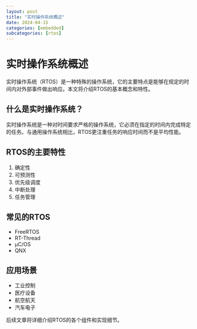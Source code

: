 ```yaml
---
layout: post
title: "实时操作系统概述"
date: 2024-04-15
categories: [embedded]
subcategories: [rtos]
---
```


# 实时操作系统概述

实时操作系统（RTOS）是一种特殊的操作系统，它的主要特点是能够在规定的时间内对外部事件做出响应。本文将介绍RTOS的基本概念和特性。

## 什么是实时操作系统？

实时操作系统是一种对时间要求严格的操作系统，它必须在指定的时间内完成特定的任务。与通用操作系统相比，RTOS更注重任务的响应时间而不是平均性能。

## RTOS的主要特性

1. 确定性
2. 可预测性
3. 优先级调度
4. 中断处理
5. 任务管理

## 常见的RTOS

- FreeRTOS
- RT-Thread
- μC/OS
- QNX

## 应用场景

- 工业控制
- 医疗设备
- 航空航天
- 汽车电子

后续文章将详细介绍RTOS的各个组件和实现细节。 